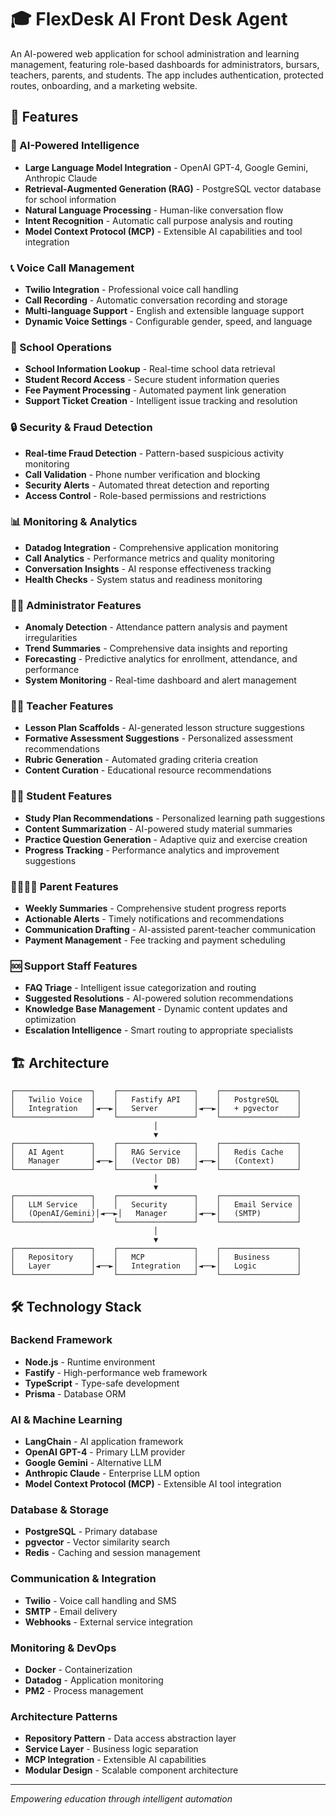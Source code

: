 # 🎓 FlexDesk AI Front Desk Agent

An AI-powered web application for school administration and learning management, featuring role-based dashboards for administrators, bursars, teachers, parents, and students. The app includes authentication, protected routes, onboarding, and a marketing website.


## 🚀 Features

### **🤖 AI-Powered Intelligence**
- **Large Language Model Integration** - OpenAI GPT-4, Google Gemini, Anthropic Claude
- **Retrieval-Augmented Generation (RAG)** - PostgreSQL vector database for school information
- **Natural Language Processing** - Human-like conversation flow
- **Intent Recognition** - Automatic call purpose analysis and routing
- **Model Context Protocol (MCP)** - Extensible AI capabilities and tool integration

### **📞 Voice Call Management**
- **Twilio Integration** - Professional voice call handling
- **Call Recording** - Automatic conversation recording and storage
- **Multi-language Support** - English and extensible language support
- **Dynamic Voice Settings** - Configurable gender, speed, and language

### **🏫 School Operations**
- **School Information Lookup** - Real-time school data retrieval
- **Student Record Access** - Secure student information queries
- **Fee Payment Processing** - Automated payment link generation
- **Support Ticket Creation** - Intelligent issue tracking and resolution

### **🔒 Security & Fraud Detection**
- **Real-time Fraud Detection** - Pattern-based suspicious activity monitoring
- **Call Validation** - Phone number verification and blocking
- **Security Alerts** - Automated threat detection and reporting
- **Access Control** - Role-based permissions and restrictions

### **📊 Monitoring & Analytics**
- **Datadog Integration** - Comprehensive application monitoring
- **Call Analytics** - Performance metrics and quality monitoring
- **Conversation Insights** - AI response effectiveness tracking
- **Health Checks** - System status and readiness monitoring

### **👨‍💼 Administrator Features**
- **Anomaly Detection** - Attendance pattern analysis and payment irregularities
- **Trend Summaries** - Comprehensive data insights and reporting
- **Forecasting** - Predictive analytics for enrollment, attendance, and performance
- **System Monitoring** - Real-time dashboard and alert management

### **👩‍🏫 Teacher Features**
- **Lesson Plan Scaffolds** - AI-generated lesson structure suggestions
- **Formative Assessment Suggestions** - Personalized assessment recommendations
- **Rubric Generation** - Automated grading criteria creation
- **Content Curation** - Educational resource recommendations

### **👨‍🎓 Student Features**
- **Study Plan Recommendations** - Personalized learning path suggestions
- **Content Summarization** - AI-powered study material summaries
- **Practice Question Generation** - Adaptive quiz and exercise creation
- **Progress Tracking** - Performance analytics and improvement suggestions

### **👨‍👩‍👧‍👦 Parent Features**
- **Weekly Summaries** - Comprehensive student progress reports
- **Actionable Alerts** - Timely notifications and recommendations
- **Communication Drafting** - AI-assisted parent-teacher communication
- **Payment Management** - Fee tracking and payment scheduling

### **🆘 Support Staff Features**
- **FAQ Triage** - Intelligent issue categorization and routing
- **Suggested Resolutions** - AI-powered solution recommendations
- **Knowledge Base Management** - Dynamic content updates and optimization
- **Escalation Intelligence** - Smart routing to appropriate specialists

## 🏗️ Architecture

```
┌─────────────────┐    ┌─────────────────┐    ┌─────────────────┐
│   Twilio Voice  │    │   Fastify API   │    │   PostgreSQL    │
│   Integration   │◄──►│   Server        │◄──►│   + pgvector    │
└─────────────────┘    └─────────────────┘    └─────────────────┘
                                │
                                ▼
┌─────────────────┐    ┌─────────────────┐    ┌─────────────────┐
│   AI Agent      │    │   RAG Service   │    │   Redis Cache   │
│   Manager       │◄──►│   (Vector DB)   │◄──►│   (Context)     │
└─────────────────┘    └─────────────────┘    └─────────────────┘
                                │
                                ▼
┌─────────────────┐    ┌─────────────────┐    ┌─────────────────┐
│   LLM Service   │    │   Security      │    │   Email Service │
│   (OpenAI/Gemini)│◄──►│   Manager      │◄──►│   (SMTP)        │
└─────────────────┘    └─────────────────┘    └─────────────────┘
                                │
                                ▼
┌─────────────────┐    ┌─────────────────┐    ┌─────────────────┐
│   Repository    │    │   MCP           │    │   Business      │
│   Layer         │◄──►│   Integration   │◄──►│   Logic         │
└─────────────────┘    └─────────────────┘    └─────────────────┘
```

## 🛠️ Technology Stack

### **Backend Framework**
- **Node.js** - Runtime environment
- **Fastify** - High-performance web framework
- **TypeScript** - Type-safe development
- **Prisma** - Database ORM

### **AI & Machine Learning**
- **LangChain** - AI application framework
- **OpenAI GPT-4** - Primary LLM provider
- **Google Gemini** - Alternative LLM
- **Anthropic Claude** - Enterprise LLM option
- **Model Context Protocol (MCP)** - Extensible AI tool integration

### **Database & Storage**
- **PostgreSQL** - Primary database
- **pgvector** - Vector similarity search
- **Redis** - Caching and session management

### **Communication & Integration**
- **Twilio** - Voice call handling and SMS
- **SMTP** - Email delivery
- **Webhooks** - External service integration

### **Monitoring & DevOps**
- **Docker** - Containerization
- **Datadog** - Application monitoring
- **PM2** - Process management

### **Architecture Patterns**
- **Repository Pattern** - Data access abstraction layer
- **Service Layer** - Business logic separation
- **MCP Integration** - Extensible AI capabilities
- **Modular Design** - Scalable component architecture

---

*Empowering education through intelligent automation* 